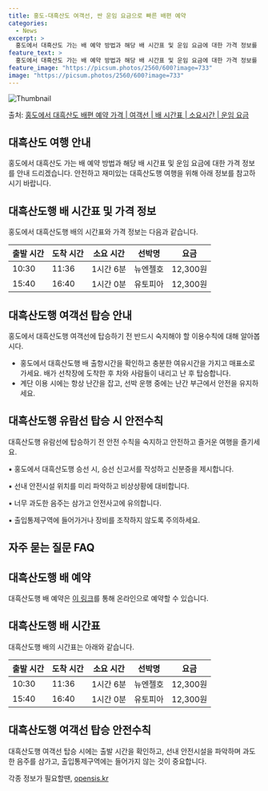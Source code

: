 ```yaml
---
title: 홍도-대흑산도 여객선, 싼 운임 요금으로 빠른 배편 예약
categories:
  - News
excerpt: >
  홍도에서 대흑산도 가는 배 예약 방법과 해당 배 시간표 및 운임 요금에 대한 가격 정보를 안내 드리겠습니다. 안전하고 재밋는 대흑산도행 여행을 위해 아래 정보 참고하시기 바랍니다. 대흑산도행 배편 예약하기 👈 클릭홍도에서 대흑산도행 배 시간표출발 시간도착 시간소요 시간선박명요금10:3011:361시간 6분뉴엔젤호12,300원15:4016:401시간 0분유토피아12,300원대흑산도행 배편 예약하기 👈 클릭홍도에서 대흑산도행 여객선 탑승 시 이용수칙홍도에서 대흑산도행 여객선에 탑승하기 전 반드시 숙지해야 할 이용수칙에 대해 알아봅시다. 중요한 내용: 홍도에서 대흑산도행 배 출항시간을 확인하고 충분한 여유시간을 가지고 매표소로 가세요.홍도에서 대흑산도행 배 출항시간을 확인한다.선박이 출항할 시간이 가까울 수록..
feature_text: >
  홍도에서 대흑산도 가는 배 예약 방법과 해당 배 시간표 및 운임 요금에 대한 가격 정보를 안내 드리겠습니다. 안전하고 재밋는 대흑산도행 여행을 위해 아래 정보 참고하시기 바랍니다. 대흑산도행 배편 예약하기 👈 클릭홍도에서 대흑산도행 배 시간표출발 시간도착 시간소요 시간선박명요금10:3011:361시간 6분뉴엔젤호12,300원15:4016:401시간 0분유토피아12,300원대흑산도행 배편 예약하기 👈 클릭홍도에서 대흑산도행 여객선 탑승 시 이용수칙홍도에서 대흑산도행 여객선에 탑승하기 전 반드시 숙지해야 할 이용수칙에 대해 알아봅시다. 중요한 내용: 홍도에서 대흑산도행 배 출항시간을 확인하고 충분한 여유시간을 가지고 매표소로 가세요.홍도에서 대흑산도행 배 출항시간을 확인한다.선박이 출항할 시간이 가까울 수록..
feature_image: "https://picsum.photos/2560/600?image=733"
image: "https://picsum.photos/2560/600?image=733"
---
```


![Thumbnail](https://img1.daumcdn.net/thumb/R800x0/?scode=mtistory2&fname=https%3A%2F%2Fblog.kakaocdn.net%2Fdn%2FcMesLk%2FbtsHDBpTaQu%2FBVqWHgKwbfiwmgX5ZL98o0%2Fimg.webp)

<p>출처: <a href="https://opensis.kr/entry/%ED%99%8D%EB%8F%84%EC%97%90%EC%84%9C-%EB%8C%80%ED%9D%91%EC%82%B0%EB%8F%84-%EB%B0%B0%ED%8E%B8-%EC%98%88%EC%95%BD-%EA%B0%80%EA%B2%A9-%EC%97%AC%EA%B0%9D%EC%84%A0-%EB%B0%B0-%EC%8B%9C%EA%B0%84%ED%91%9C-%EC%86%8C%EC%9A%94%EC%8B%9C%EA%B0%84-%EC%9A%B4%EC%9E%84-%EC%9A%94%EA%B8%88" rel="dofollow">홍도에서 대흑산도 배편 예약 가격 | 여객선 | 배 시간표 | 소요시간 | 운임 요금</a> </p>

## 대흑산도 여행 안내

홍도에서 대흑산도 가는 배 예약 방법과 해당 배 시간표 및 운임 요금에 대한 가격 정보를 안내 드리겠습니다. 안전하고 재미있는 대흑산도행
여행을 위해 아래 정보를 참고하시기 바랍니다.

## **대흑산도행 배 시간표 및 가격 정보**

홍도에서 대흑산도행 배의 시간표와 가격 정보는 다음과 같습니다.

**출발 시간** | **도착 시간** | **소요 시간** | **선박명** | **요금**  
---|---|---|---|---  
10:30 | 11:36 | 1시간 6분 | 뉴엔젤호 | 12,300원  
15:40 | 16:40 | 1시간 0분 | 유토피아 | 12,300원  
  
## **대흑산도행 여객선 탑승 안내**

홍도에서 대흑산도행 여객선에 탑승하기 전 반드시 숙지해야 할 이용수칙에 대해 알아봅시다.

  * 홍도에서 대흑산도행 배 출항시간을 확인하고 충분한 여유시간을 가지고 매표소로 가세요. 배가 선착장에 도착한 후 차와 사람들이 내리고 난 후 탑승합니다.
  * 계단 이용 시에는 항상 난간을 잡고, 선박 운행 중에는 난간 부근에서 안전을 유지하세요.

## **대흑산도행 유람선 탑승 시 안전수칙**

대흑산도행 유람선에 탑승하기 전 안전 수칙을 숙지하고 안전하고 즐거운 여행을 즐기세요.

▪ 홍도에서 대흑산도행 승선 시, 승선 신고서를 작성하고 신분증을 제시합니다.

▪ 선내 안전시설 위치를 미리 파악하고 비상상황에 대비합니다.

▪ 너무 과도한 음주는 삼가고 안전사고에 유의합니다.

▪ 출입통제구역에 들어가거나 장비를 조작하지 않도록 주의하세요.

## **자주 묻는 질문 FAQ**

## 대흑산도행 배 예약

대흑산도행 배 예약은 [이 링크](https://www.example.com/booking)를 통해 온라인으로 예약할 수 있습니다.

## 대흑산도행 배 시간표

대흑산도행 배의 시간표는 아래와 같습니다.

출발 시간 | 도착 시간 | 소요 시간 | 선박명 | 요금  
---|---|---|---|---  
10:30 | 11:36 | 1시간 6분 | 뉴엔젤호 | 12,300원  
15:40 | 16:40 | 1시간 0분 | 유토피아 | 12,300원  
  
## 대흑산도행 여객선 탑승 안전수칙

대흑산도행 여객선 탑승 시에는 출발 시간을 확인하고, 선내 안전시설을 파악하며 과도한 음주를 삼가고, 출입통제구역에는 들어가지 않는 것이
중요합니다.



 

각종 정보가 필요할땐, <a href="https://opensis.kr" rel="dofollow">opensis.kr</a>


